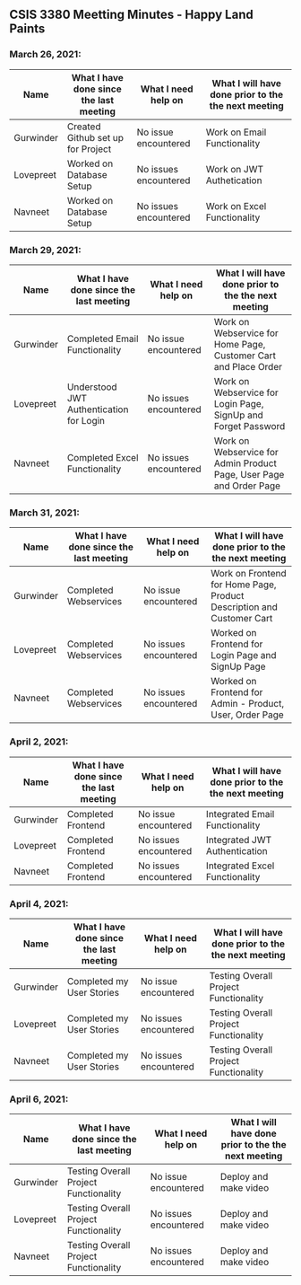 ## CSIS 3380 Meetting Minutes - Happy Land Paints

### March 26, 2021:

|Name|What I have done since the last meeting| What I need help on|What I will have done prior to the the next meeting|
|--|--|--|--|
|Gurwinder|Created Github set up for Project|No issue encountered|Work on Email Functionality|
|Lovepreet|Worked on Database Setup|No issues encountered|Work on JWT Authetication|
|Navneet|Worked on Database Setup|No issues encountered|Work on Excel Functionality|

### March 29, 2021:

|Name|What I have done since the last meeting| What I need help on|What I will have done prior to the the next meeting|
|--|--|--|--|
|Gurwinder|Completed Email Functionality|No issue encountered|Work on Webservice for Home Page, Customer Cart and Place Order|
|Lovepreet|Understood JWT Authentication for Login|No issues encountered|Work on Webservice for Login Page, SignUp and Forget Password|
|Navneet|Completed Excel Functionality|No issues encountered|Work on Webservice for Admin Product Page, User Page and Order Page|

### March 31, 2021:

|Name|What I have done since the last meeting| What I need help on|What I will have done prior to the the next meeting|
|--|--|--|--|
|Gurwinder|Completed Webservices |No issue encountered|Work on Frontend for Home Page, Product Description and Customer Cart|
|Lovepreet|Completed Webservices|No issues encountered|Worked on Frontend for Login Page and SignUp Page|
|Navneet|Completed Webservices|No issues encountered|Worked on Frontend for Admin - Product, User, Order Page|

### April 2, 2021:

|Name|What I have done since the last meeting| What I need help on|What I will have done prior to the the next meeting|
|--|--|--|--|
|Gurwinder|Completed Frontend |No issue encountered|Integrated Email Functionality|
|Lovepreet|Completed Frontend|No issues encountered|Integrated JWT Authentication|
|Navneet|Completed Frontend|No issues encountered|Integrated Excel Functionality|

### April 4, 2021:

|Name|What I have done since the last meeting| What I need help on|What I will have done prior to the the next meeting|
|--|--|--|--|
|Gurwinder|Completed my User Stories|No issue encountered|Testing Overall Project Functionality|
|Lovepreet|Completed my User Stories|No issues encountered|Testing Overall Project Functionality|
|Navneet|Completed my User Stories|No issues encountered|Testing Overall Project Functionality|

### April 6, 2021:

|Name|What I have done since the last meeting| What I need help on|What I will have done prior to the the next meeting|
|--|--|--|--|
|Gurwinder|Testing Overall Project Functionality|No issue encountered|Deploy and make video|
|Lovepreet|Testing Overall Project Functionality|No issues encountered|Deploy and make video|
|Navneet|Testing Overall Project Functionality|No issues encountered|Deploy and make video|
